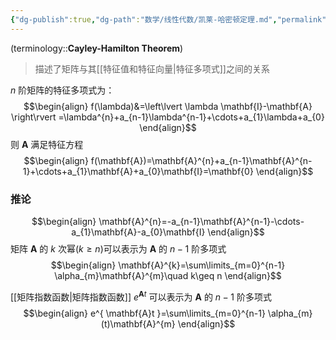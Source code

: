 ```yaml
---
{"dg-publish":true,"dg-path":"数学/线性代数/凯莱-哈密顿定理.md","permalink":"/数学/线性代数/凯莱-哈密顿定理/","dgPassFrontmatter":true,"noteIcon":"","created":"2024-08-07T22:59:53.985+08:00","updated":"2025-04-10T09:54:33.081+08:00"}
---
```


(terminology::**Cayley-Hamilton Theorem**)
>描述了矩阵与其[[特征值和特征向量\|特征多项式]]之间的关系

$n$ 阶矩阵的特征多项式为：
$$\begin{align}
f(\lambda)&=\left\lvert  \lambda \mathbf{I}-\mathbf{A} \right\rvert =\lambda^{n}+a_{n-1}\lambda^{n-1}+\cdots+a_{1}\lambda+a_{0}
\end{align}$$
则 $\mathbf{A}$ 满足特征方程
$$\begin{align}
f(\mathbf{A})=\mathbf{A}^{n}+a_{n-1}\mathbf{A}^{n-1}+\cdots+a_{1}\mathbf{A}+a_{0}\mathbf{I}=\mathbf{0}
\end{align}$$

### 推论
$$\begin{align}
\mathbf{A}^{n}=-a_{n-1}\mathbf{A}^{n-1}-\cdots-a_{1}\mathbf{A}-a_{0}\mathbf{I}
\end{align}$$
矩阵 $\mathbf{A}$ 的 $k$ 次幂($k\geq n$)可以表示为 $\mathbf{A}$ 的 $n-1$ 阶多项式
$$\begin{align}
\mathbf{A}^{k}=\sum\limits_{m=0}^{n-1} \alpha_{m}\mathbf{A}^{m}\quad k\geq n
\end{align}$$

[[矩阵指数函数\|矩阵指数函数]] $e^{ \mathbf{A}t }$ 可以表示为 $\mathbf{A}$ 的 $n-1$ 阶多项式
$$\begin{align}
e^{ \mathbf{A}t }=\sum\limits_{m=0}^{n-1} \alpha_{m}(t)\mathbf{A}^{m}
\end{align}$$

